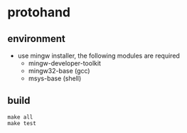 # protohand

## environment
- use mingw installer, the following modules are required
	- mingw-developer-toolkit
	- mingw32-base (gcc)
	- msys-base (shell)

## build

	make all
	make test

